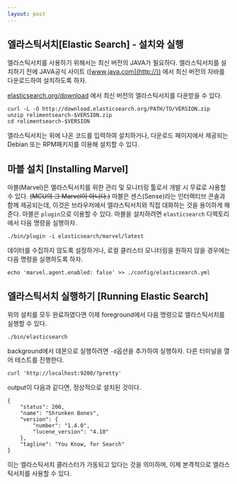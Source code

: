 ```yaml
---
layout: post
---
```


## 엘라스틱서치[Elastic Search] - 설치와 실행

엘라스틱서치를 사용하기 위해서는 최신 버전의 JAVA가 필요하다.
엘라스틱서치를 설치하기 전에 JAVA공식 사이트 ([www.java.com](http://)) 에서 최신 버전의 자바를 다운로드하여 설치하도록 하자.

[elasticsearch.org/download](http://) 에서 최신 버전의 엘라스틱서치를 다운받을 수 있다.

```
curl -L -O http://download.elasticsearch.org/PATH/TO/VERSION.zip
unzip relimentsearch-$VERSION.zip
cd relimentsearch-$VERSION
```
엘라스틱서치는 위에 나온 코드를 입력하여 설치하거나, 다운로드 페이지에서 제공되는 Debian 또는 RPM패키지를 이용해 설치할 수 있다.

## 마블 설치 [Installing Marvel]

마블(Marvel)은 엘라스틱서치를 위한 관리 및 모니터링 툴로서 개발 시 무료로 사용할 수 있다. ~~(MCU의 그 Marvel이 아니다.)~~
마블은 센스(Sense)라는 인터랙티브 콘솔과 함께 제공되는데, 이것은 브라우저에서 엘라스틱서치와 직접 대화하는 것을 용이하게 해준다.
마블은 `plugin`으로 이용할 수 있다. 마블을 설치하려면 `elasticsearch` 디렉토리에서 다음 명령을 실행하자.

```
./bin/plugin -i elasticsearch/marvel/latest
```

데이터를 수집하지 않도록 설정하거나, 로컬 클러스터 모니터링을 원하지 않을 경우에는 다음 명령을 실행하도록 하자.

```
echo 'marvel.agent.enabled: false' >> ./config/elasticsearch.yml
```

## 엘라스틱서치 실행하기 [Running Elastic Search]

위의 설치를 모두 완료하였다면 이제 foreground에서 다음 명령으로 엘라스틱서치를 실행할 수 있다.

```
./bin/elasticsearch
```
background에서 데몬으로 실행하려면 `-d`옵션을 추가하여 실행하자.
다른 터미널을 열어 테스트를 진행한다.
```
curl 'http://localhost:9200/?pretty'
```
output이 다음과 같다면, 정상적으로 설치된 것이다.

```
{   
	"status": 200,
    "name": "Shrunken Bones",
    "version": {
    	"number": "1.4.0",
        "lucene_version": "4.10"
	},
    "tagline": "You Know, for Search"
}

```
이는 엘라스틱서치 클러스터가 가동되고 있다는 것을 의미하며, 이제 본격적으로 엘라스틱서치를 사용할 수 있다.

